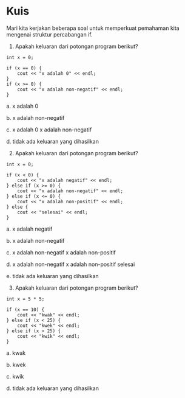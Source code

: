 # Kuis
Mari kita kerjakan beberapa soal untuk memperkuat pemahaman kita mengenai struktur percabangan if.

1. Apakah keluaran dari potongan program berikut?

```
int x = 0;

if (x == 0) {
    cout << "x adalah 0" << endl;
}
if (x >= 0) {
    cout << "x adalah non-negatif" << endl;
}
```

a. x adalah 0

b. x adalah non-negatif

c. x adalah 0
   x adalah non-negatif

d. tidak ada keluaran yang dihasilkan

2. Apakah keluaran dari potongan program berikut?

```
int x = 0;

if (x < 0) {
    cout << "x adalah negatif" << endl;
} else if (x >= 0) {
    cout << "x adalah non-negatif" << endl;
} else if (x <= 0) {
    cout << "x adalah non-positif" << endl;
} else {
    cout << "selesai" << endl;
}
```

a. x adalah negatif

b. x adalah non-negatif

c. x adalah non-negatif
   x adalah non-positif

d. x adalah non-negatif
   x adalah non-positif
    selesai

e. tidak ada keluaran yang dihasilkan

3. Apakah keluaran dari potongan program berikut?

```
int x = 5 * 5;

if (x == 10) {
    cout << "kwak" << endl;
} else if (x < 25) {
    cout << "kwek" << endl;
} else if (x > 25) {
    cout << "kwik" << endl;
}
```

a. kwak

b. kwek

c. kwik

d. tidak ada keluaran yang dihasilkan